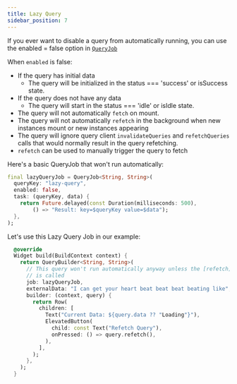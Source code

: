 ```yaml
---
title: Lazy Query
sidebar_position: 7
---
```


If you ever want to disable a query from automatically running, you can use the enabled = false option in [`QueryJob`](/docs/basics/QueryJob)

When `enabled` is false:

- If the query has initial data
    - The query will be initialized in the status === 'success' or isSuccess state.
- If the query does not have any data
    - The query will start in the status === 'idle' or isIdle state.
- The query will not automatically `fetch` on mount.
- The query will not automatically `refetch` in the background when new instances mount or new instances appearing
- The query will ignore query client `invalidateQueries` and `refetchQueries` calls that would normally result in the query refetching.
- `refetch` can be used to manually trigger the query to fetch

Here's a basic QueryJob that won't run automatically:

```dart
final lazyQueryJob = QueryJob<String, String>(
  queryKey: "lazy-query",
  enabled: false,
  task: (queryKey, data) {
    return Future.delayed(const Duration(milliseconds: 500),
        () => "Result: key=$queryKey value=$data");
  },
);
```

Let's use this Lazy Query Job in our example:

```dart
  @override
  Widget build(BuildContext context) {
    return QueryBuilder<String, String>(
      // This query won't run automatically anyway unless the [refetch] method
      // is called
      job: lazyQueryJob,
      externalData: "I can get your heart beat beat beat beating like",
      builder: (context, query) {
        return Row(
          children: [
            Text("Current Data: ${query.data ?? "Loading"}"),
            ElevatedButton(
              child: const Text("Refetch Query"),
              onPressed: () => query.refetch(),
            ),
          ],
        );
      },
    );
  }
```